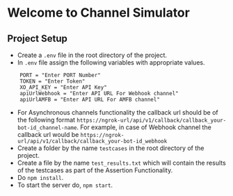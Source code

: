 # Welcome to Channel Simulator

## Project Setup

- Create a `.env` file in the root directory of the project.
- In `.env` file assign the following variables with appropriate values.
```
    PORT = "Enter PORT Number"
    TOKEN = "Enter Token"
    XO_API_KEY = "Enter API Key"
    apiUrlWebhook = "Enter API URL For Webhook channel"
    apiUrlAMFB = "Enter API URL For AMFB channel"
```
- For Asynchronous channels functionality the callback url should be of the following format
  `https://ngrok-url/api/v1/callback/callback_your-bot-id_channel-name`. For example, in case of Webhook channel the callback url would be `https://ngrok-url/api/v1/callback/callback_your-bot-id_webhook`
- Create a folder by the name `testcases` in the root directory of the project.
- Create a file by the name `test_results.txt` which will contain the results of the testcases as part of the Assertion Functionality.
- Do `npm install`.
- To start the server do, `npm start`.



